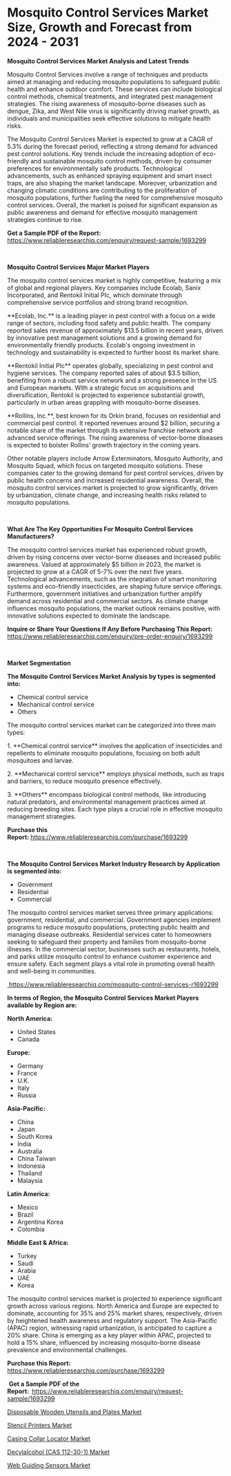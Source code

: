 <p><h1>Mosquito Control Services Market Size, Growth and Forecast from 2024 - 2031</h1></p><p><strong>Mosquito Control Services Market Analysis and Latest Trends</strong></p>
<p><p>Mosquito Control Services involve a range of techniques and products aimed at managing and reducing mosquito populations to safeguard public health and enhance outdoor comfort. These services can include biological control methods, chemical treatments, and integrated pest management strategies. The rising awareness of mosquito-borne diseases such as dengue, Zika, and West Nile virus is significantly driving market growth, as individuals and municipalities seek effective solutions to mitigate health risks.</p><p>The Mosquito Control Services Market is expected to grow at a CAGR of 5.3% during the forecast period, reflecting a strong demand for advanced pest control solutions. Key trends include the increasing adoption of eco-friendly and sustainable mosquito control methods, driven by consumer preferences for environmentally safe products. Technological advancements, such as enhanced spraying equipment and smart insect traps, are also shaping the market landscape. Moreover, urbanization and changing climatic conditions are contributing to the proliferation of mosquito populations, further fueling the need for comprehensive mosquito control services. Overall, the market is poised for significant expansion as public awareness and demand for effective mosquito management strategies continue to rise.</p></p>
<p><strong>Get a Sample PDF of the Report:&nbsp;</strong> <a href="https://www.reliableresearchiq.com/enquiry/request-sample/1693299?utm_campaign=101&utm_medium=2&utm_source=Github&utm_content=ia&utm_term=20102024&utm_id=mosquito-control-services">https://www.reliableresearchiq.com/enquiry/request-sample/1693299</a></p>
<p>&nbsp;</p>
<p><strong>Mosquito Control Services Major Market Players</strong></p>
<p><p>The mosquito control services market is highly competitive, featuring a mix of global and regional players. Key companies include Ecolab, Sanix Incorporated, and Rentokil Initial Plc, which dominate through comprehensive service portfolios and strong brand recognition.</p><p>**Ecolab, Inc.** is a leading player in pest control with a focus on a wide range of sectors, including food safety and public health. The company reported sales revenue of approximately $13.5 billion in recent years, driven by innovative pest management solutions and a growing demand for environmentally friendly products. Ecolab's ongoing investment in technology and sustainability is expected to further boost its market share.</p><p>**Rentokil Initial Plc** operates globally, specializing in pest control and hygiene services. The company reported sales of about $3.5 billion, benefiting from a robust service network and a strong presence in the US and European markets. With a strategic focus on acquisitions and diversification, Rentokil is projected to experience substantial growth, particularly in urban areas grappling with mosquito-borne diseases.</p><p>**Rollins, Inc.**, best known for its Orkin brand, focuses on residential and commercial pest control. It reported revenues around $2 billion, securing a notable share of the market through its extensive franchise network and advanced service offerings. The rising awareness of vector-borne diseases is expected to bolster Rollins’ growth trajectory in the coming years.</p><p>Other notable players include Arrow Exterminators, Mosquito Authority, and Mosquito Squad, which focus on targeted mosquito solutions. These companies cater to the growing demand for pest control services, driven by public health concerns and increased residential awareness. Overall, the mosquito control services market is projected to grow significantly, driven by urbanization, climate change, and increasing health risks related to mosquito populations.</p></p>
<p>&nbsp;</p>
<p><strong>What Are The Key Opportunities For Mosquito Control Services Manufacturers?</strong></p>
<p><p>The mosquito control services market has experienced robust growth, driven by rising concerns over vector-borne diseases and increased public awareness. Valued at approximately $5 billion in 2023, the market is projected to grow at a CAGR of 5-7% over the next five years. Technological advancements, such as the integration of smart monitoring systems and eco-friendly insecticides, are shaping future service offerings. Furthermore, government initiatives and urbanization further amplify demand across residential and commercial sectors. As climate change influences mosquito populations, the market outlook remains positive, with innovative solutions expected to dominate the landscape.</p></p>
<p><strong>Inquire or Share Your Questions If Any Before Purchasing This Report:</strong> <a href="https://www.reliableresearchiq.com/enquiry/pre-order-enquiry/1693299?utm_campaign=101&utm_medium=2&utm_source=Github&utm_content=ia&utm_term=20102024&utm_id=mosquito-control-services">https://www.reliableresearchiq.com/enquiry/pre-order-enquiry/1693299</a></p>
<p>&nbsp;</p>
<p><strong>Market Segmentation</strong></p>
<p><strong>The Mosquito Control Services Market Analysis by types is segmented into:</strong></p>
<p><ul><li>Chemical control service</li><li>Mechanical control service</li><li>Others</li></ul></p>
<p><p>The mosquito control services market can be categorized into three main types: </p><p>1. **Chemical control service** involves the application of insecticides and repellents to eliminate mosquito populations, focusing on both adult mosquitoes and larvae. </p><p>2. **Mechanical control service** employs physical methods, such as traps and barriers, to reduce mosquito presence effectively. </p><p>3. **Others** encompass biological control methods, like introducing natural predators, and environmental management practices aimed at reducing breeding sites. Each type plays a crucial role in effective mosquito management strategies.</p></p>
<p><strong>Purchase this Report:&nbsp;</strong><a href="https://www.reliableresearchiq.com/purchase/1693299?utm_campaign=101&utm_medium=2&utm_source=Github&utm_content=ia&utm_term=20102024&utm_id=mosquito-control-services">https://www.reliableresearchiq.com/purchase/1693299</a></p>
<p>&nbsp;</p>
<p><strong>The Mosquito Control Services Market Industry Research by Application is segmented into:</strong></p>
<p><ul><li>Government</li><li>Residential</li><li>Commercial</li></ul></p>
<p><p>The mosquito control services market serves three primary applications: government, residential, and commercial. Government agencies implement programs to reduce mosquito populations, protecting public health and managing disease outbreaks. Residential services cater to homeowners seeking to safeguard their property and families from mosquito-borne illnesses. In the commercial sector, businesses such as restaurants, hotels, and parks utilize mosquito control to enhance customer experience and ensure safety. Each segment plays a vital role in promoting overall health and well-being in communities.</p></p>
<p><a href="https://www.reliableresearchiq.com/mosquito-control-services-r1693299?utm_campaign=101&utm_medium=2&utm_source=Github&utm_content=ia&utm_term=20102024&utm_id=mosquito-control-services">&nbsp;https://www.reliableresearchiq.com/mosquito-control-services-r1693299</a></p>
<p><strong>In terms of Region, the Mosquito Control Services Market Players available by Region are:</strong></p>
<p>
    <p> <strong> North America: </strong>
        <ul>
            <li>United States</li>
            <li>Canada</li>
        </ul>
        </p> 
    <p> <strong> Europe: </strong>
        <ul>
            <li>Germany</li>
            <li>France</li>
            <li>U.K.</li>
            <li>Italy</li>
            <li>Russia</li>
        </ul>
        </p> 
    <p> <strong> Asia-Pacific: </strong>
        <ul>
            <li>China</li>
            <li>Japan</li>
            <li>South Korea</li>
            <li>India</li>
            <li>Australia</li>
            <li>China Taiwan</li>
            <li>Indonesia</li>
            <li>Thailand</li>
            <li>Malaysia</li>
        </ul>
        </p> 
    <p> <strong> Latin America: </strong>
        <ul>
            <li>Mexico</li>
            <li>Brazil</li>
            <li>Argentina Korea</li>
            <li>Colombia</li>
        </ul>
        </p> 
    <p> <strong> Middle East & Africa: </strong>
        <ul>
            <li>Turkey</li>
            <li>Saudi</li>
            <li>Arabia</li>
            <li>UAE</li>
            <li>Korea</li>
        </ul>
    </p>
    </p>
<p><p>The mosquito control services market is projected to experience significant growth across various regions. North America and Europe are expected to dominate, accounting for 35% and 25% market shares, respectively, driven by heightened health awareness and regulatory support. The Asia-Pacific (APAC) region, witnessing rapid urbanization, is anticipated to capture a 20% share. China is emerging as a key player within APAC, projected to hold a 15% share, influenced by increasing mosquito-borne disease prevalence and environmental challenges.</p></p>
<p><strong>Purchase this Report: </strong><a href="https://www.reliableresearchiq.com/purchase/1693299?utm_campaign=101&utm_medium=2&utm_source=Github&utm_content=ia&utm_term=20102024&utm_id=mosquito-control-services">https://www.reliableresearchiq.com/purchase/1693299</a></p>
<p>&nbsp;<strong>Get a Sample PDF of the Report:&nbsp;&nbsp;</strong><a href="https://www.reliableresearchiq.com/enquiry/request-sample/1693299?utm_campaign=101&utm_medium=2&utm_source=Github&utm_content=ia&utm_term=20102024&utm_id=mosquito-control-services">https://www.reliableresearchiq.com/enquiry/request-sample/1693299</a></p>
<p><strong></strong></p>
<p><p><a href="https://github.com/ellenqyqdyches/Market-Research-Report-List-1/blob/main/disposable-wooden-utensils-and-plates-market.md?utm_campaign=101&utm_medium=2&utm_source=Github&utm_content=ia&utm_term=20102024&utm_id=mosquito-control-services">Disposable Wooden Utensils and Plates Market</a></p><p><a href="https://www.linkedin.com/pulse/regional-adaptations-global-stencil-printers-market-wx13e?utm_campaign=101&utm_medium=2&utm_source=Github&utm_content=ia&utm_term=20102024&utm_id=mosquito-control-services">Stencil Printers Market</a></p><p><a href="https://www.linkedin.com/pulse/casing-collar-locator-market-global-insights-sales-trends-iagpc?utm_campaign=101&utm_medium=2&utm_source=Github&utm_content=ia&utm_term=20102024&utm_id=mosquito-control-services">Casing Collar Locator Market</a></p><p><a href="https://github.com/cleora2ime/Market-Research-Report-List-1/blob/main/decylalcohol-cas-112-30-1-market.md?utm_campaign=101&utm_medium=2&utm_source=Github&utm_content=ia&utm_term=20102024&utm_id=mosquito-control-services">Decylalcohol (CAS 112-30-1) Market</a></p><p><a href="https://issuu.com/reportprime-2/docs/web-guiding-sensors-market-size-203_d56f55cde7c93d?utm_campaign=101&utm_medium=2&utm_source=Github&utm_content=ia&utm_term=20102024&utm_id=mosquito-control-services">Web Guiding Sensors Market</a></p></p>